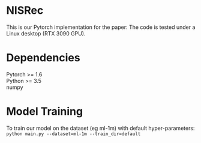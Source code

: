 # NISRec
This is our Pytorch implementation for the paper:
The code is tested under a Linux desktop (RTX 3090 GPU).
# Dependencies
Pytorch >= 1.6  
Python >= 3.5  
numpy  
# Model Training
To train our model on the dataset (eg ml-1m) with default hyper-parameters:  
`python main.py --dataset=ml-1m --train_dir=default`
